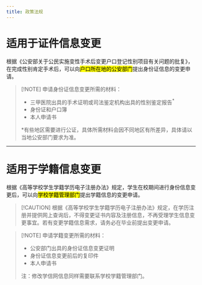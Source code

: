 ```yaml
---
title: 政策法规
---
```


# 适用于证件信息变更

根据《公安部关于公民实施变性手术后变更户口登记性别项目有关问题的批复》，在完成性别肯定手术后，可以向<mark>户口所在地的公安部门</mark>提出身份证信息的变更申请。

> [!NOTE] 申请身份证信息变更所需的材料：
>* 三甲医院出具的手术证明或司法鉴定机构出具的性别鉴定报告<sup>*</sup>
>* 身份证和户口簿
>* 本人申请书
>
>*有些地区需要进行公证，具体所需材料会因不同地区有所差异，具体请以当地公安部门要求为准。

---

# 适用于学籍信息变更

根据《高等学校学生学籍学历电子注册办法》规定，学生在校期间进行身份信息变更后，可以向<mark>学校学籍管理部门</mark>提出学籍信息的变更申请。

> [!CAUTION] 根据《高等学校学生学籍学历电子注册办法》规定，在学历注册并提供网上查询后，不得变更证书内容及注册信息，不再受理学生信息变更事宜。若有变更学籍信息需求，请务必在毕业前提出变更申请。

> [!NOTE] 申请学籍变更所需的材料：
>* 公安部门出具的身份证信息变更证明
>* 身份证信息变更前后的复印件
>* 本人申请书
>
>注：修改学信网信息同样需要联系学校学籍管理部门。
